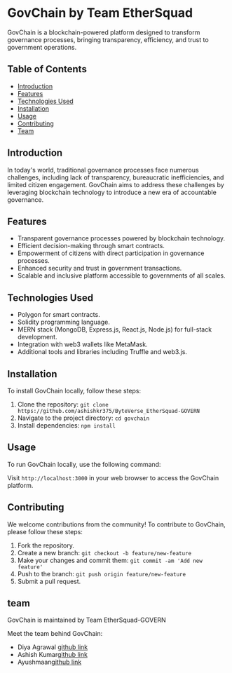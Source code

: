 # GovChain by Team EtherSquad

GovChain is a blockchain-powered platform designed to transform governance processes, bringing transparency, efficiency, and trust to government operations.

## Table of Contents

- [Introduction](#introduction)
- [Features](#features)
- [Technologies Used](#technologies-used)
- [Installation](#installation)
- [Usage](#usage)
- [Contributing](#contributing)
- [Team](#team)

## Introduction

In today's world, traditional governance processes face numerous challenges, including lack of transparency, bureaucratic inefficiencies, and limited citizen engagement. GovChain aims to address these challenges by leveraging blockchain technology to introduce a new era of accountable governance.

## Features

- Transparent governance processes powered by blockchain technology.
- Efficient decision-making through smart contracts.
- Empowerment of citizens with direct participation in governance processes.
- Enhanced security and trust in government transactions.
- Scalable and inclusive platform accessible to governments of all scales.

## Technologies Used

- Polygon for smart contracts.
- Solidity programming language.
- MERN stack (MongoDB, Express.js, React.js, Node.js) for full-stack development.
- Integration with web3 wallets like MetaMask.
- Additional tools and libraries including Truffle and web3.js.

## Installation

To install GovChain locally, follow these steps:

1. Clone the repository: `git clone https://github.com/ashishkr375/ByteVerse_EtherSquad-GOVERN`
2. Navigate to the project directory: `cd govchain`
3. Install dependencies: `npm install`

## Usage

To run GovChain locally, use the following command:

Visit `http://localhost:3000` in your web browser to access the GovChain platform.

## Contributing

We welcome contributions from the community! To contribute to GovChain, please follow these steps:

1. Fork the repository.
2. Create a new branch: `git checkout -b feature/new-feature`
3. Make your changes and commit them: `git commit -am 'Add new feature'`
4. Push to the branch: `git push origin feature/new-feature`
5. Submit a pull request.

## team

GovChain is maintained by Team EtherSquad-GOVERN

Meet the team behind GovChain:

- Diya Agrawal [github link](https://github.com/ashish375)
- Ashish Kumar[github link](https://github.com/diyaag2004)
- Ayushmaan[github link](https://github.com/ayushmaan100)
